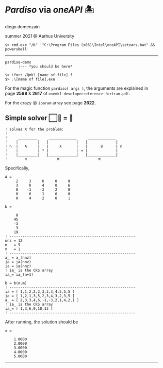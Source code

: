 # *Pardiso* via *oneAPI* 🏝

diego domenzain

summer 2021 @ Aarhus University

```
$> cmd.exe "/K" '"C:\Program Files (x86)\Intel\oneAPI\setvars.bat" && powershell'
```
---

```
pardiso-demo
      |--- *you should be here*

$> ifort /Qmkl [name of file].f
$> .\[name of file].exe
```
For the magic function ```pardiso( args )```, the arguments are explained in page **2598** & **2617** of ```onemkl-developerreference-fortran.pdf```.

For the crazy 😵 ```iparam``` array see page **2622**.

## Simple solver ⬜🔷 = 🔶

```fortran90
! solves X for the problem:
!
!     _________     _____________     _____________
!    |         |   |             |   |             |
! n  |   A     |   |     X       |   |      B      | n
!    |         | * |             | = |             |
!    |_________|   |_____________|   |_____________|
!        n              m                  m
```

Specifically,
```fortran90
A = 
     2     3     0     0     0
     3     0     4     0     6
     0    -1    -3     2     0
     0     0     1     0     0
     0     4     2     0     1
     
b =

     8
    45
    -3
     3
    19
! ----------------------------------------------------------
nnz = 12
n   = 5
m   = 1
! ----------------------------------------------------------
a_ = a_(nnz)
ja = ja(nnz)
ia = ia(nnz)
! ia_ is the CRS array
ia_= ia_(n+1)

b = b(n,m)
! ----------------------------------------------------------
ia = [ 1,1,2,2,2,3,3,3,4,5,5,5 ]
ja = [ 1,2,1,3,5,2,3,4,3,2,3,5 ]
a_ = [ 2,3,3,4,6,-1,-3,2,1,4,2,1 ]
! ia_ is the CRS array
ia_= [ 1,3,6,9,10,13 ]
! ----------------------------------------------------------
```

After running, the solution should be

```fortran90
x =

    1.0000
    2.0000
    3.0000
    4.0000
    5.0000
```
---
